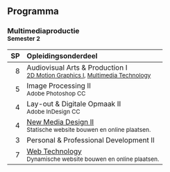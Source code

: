 Programma
---------

### Multimediaproductie<br><small>Semester 2</small>

| SP | Opleidingsonderdeel |
|---:|:--------------------|
|  8 | Audiovisual Arts & Production I<span data-domain="av3" data-level="1"></span><br><small>[2D Motion Graphics I][], [Multimedia Technology][]</small> |
|  5 | Image Processing II<br><small>Adobe Photoshop CC</small> |
|  4 | Lay-out & Digitale Opmaak II<br><small>Adobe InDesign CC</small> |
|  4 | [New Media Design II][]<span data-domain="wanm" data-level="1"></span><br><small>Statische website bouwen en online plaatsen.</small> |
|  3 | Personal & Professional Development II |
|  7 | [Web Technology][]<span data-domain="wanm" data-level="1"></span><br><small>Dynamische website bouwen en online plaatsen.</small> |

[2D Motion Graphics I]:  #
[Multimedia Technology]: #
[New Media Design I]:    #
[New Media Design II]:   #
[Web Technology]:        #
